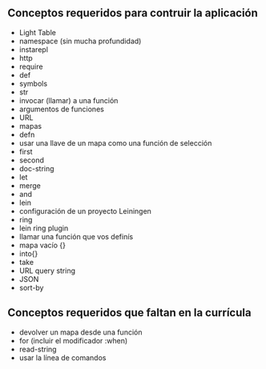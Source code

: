 Conceptos requeridos para contruir la aplicación
-------------------------------------
- Light Table
- namespace (sin mucha profundidad)
- instarepl
- http
- require
- def
- symbols
- str
- invocar (llamar) a una función
- argumentos de funciones
- URL
- mapas
- defn
- usar una llave de un mapa como una función de selección
- first
- second
- doc-string
- let
- merge
- and
- lein
- configuración de un proyecto Leiningen
- ring
- lein ring plugin
- llamar una función que vos definís
- mapa vacío {}
- into{}
- take
- URL query string
- JSON
- sort-by

Conceptos requeridos que faltan en la currícula
----------------------------------------------------
- devolver un mapa desde una función
- for (incluir el modificador :when)
- read-string
- usar la línea de comandos
